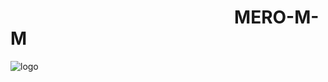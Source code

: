 #                                                       MERO-M-M                                                                          

![logo](https://raw.githubusercontent.com/MERO-M-M/MERO-M-M.github.io/master/Capture.PNG)
